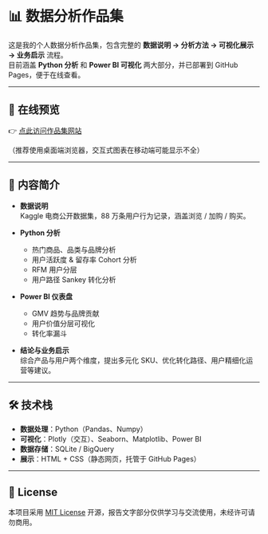 # 📊 数据分析作品集

这是我的个人数据分析作品集，包含完整的 **数据说明 → 分析方法 → 可视化展示 → 业务启示** 流程。  
目前涵盖 **Python 分析** 和 **Power BI 可视化** 两大部分，并已部署到 GitHub Pages，便于在线查看。

---

## 🔗 在线预览
👉 [点此访问作品集网站](https://你的用户名.github.io/仓库名/)  

（推荐使用桌面端浏览器，交互式图表在移动端可能显示不全）

---

## 📂 内容简介
- **数据说明**  
  Kaggle 电商公开数据集，88 万条用户行为记录，涵盖浏览 / 加购 / 购买。  

- **Python 分析**  
  - 热门商品、品类与品牌分析  
  - 用户活跃度 & 留存率 Cohort 分析  
  - RFM 用户分层  
  - 用户路径 Sankey 转化分析  

- **Power BI 仪表盘**  
  - GMV 趋势与品牌贡献  
  - 用户价值分层可视化  
  - 转化率漏斗  

- **结论与业务启示**  
  综合产品与用户两个维度，提出多元化 SKU、优化转化路径、用户精细化运营等建议。  

---

## 🛠 技术栈
- **数据处理**：Python（Pandas、Numpy）  
- **可视化**：Plotly（交互）、Seaborn、Matplotlib、Power BI  
- **数据存储**：SQLite / BigQuery  
- **展示**：HTML + CSS（静态网页，托管于 GitHub Pages）

---

## 📄 License
本项目采用 [MIT License](LICENSE) 开源，报告文字部分仅供学习与交流使用，未经许可请勿商用。
